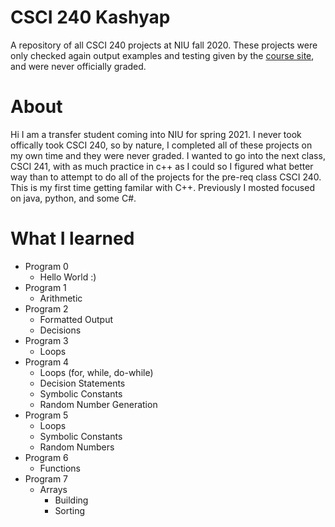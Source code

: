 # CSCI 240 Kashyap
A repository of all CSCI 240 projects at NIU fall 2020. These projects were only checked again output examples and testing given by the [course site](http://faculty.cs.niu.edu/~byrnes/csci240/), and were never officially graded.
# About
Hi I am a transfer student coming into NIU for spring 2021. I never took offically took CSCI 240, so by nature, I completed all of these projects on my own time and they were never graded. I wanted to go into the next class, CSCI 241, with as much practice in c++ as I could so I figured what better way than to attempt to do all of the projects for the pre-req class CSCI 240. This is my first time getting familar with C++. Previously I mosted focused on java, python, and some C#.
# What I learned
* Program 0
  * Hello World :)
* Program 1
  * Arithmetic
* Program 2
  * Formatted Output
  * Decisions 
* Program 3
  * Loops
* Program 4
  * Loops (for, while, do-while)
  * Decision Statements
  * Symbolic Constants
  * Random Number Generation
* Program 5
  * Loops
  * Symbolic Constants
  * Random Numbers
* Program 6
  * Functions
* Program 7
  * Arrays
    * Building
    * Sorting
